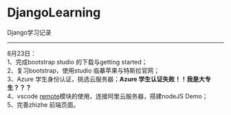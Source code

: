 # DjangoLearning
Django学习记录

<hr>
8月23日：<br>
1、完成bootstrap studio 的下载与getting started；<br>
2、复习bootstrap，使用studio 临摹苹果与特斯拉官网；<br>
3、Azure 学生身份认证，挑选云服务器；<strong>Azure 学生认证失败！！我是大专生？？？</strong><br>
4、vscode <a href="https://code.visualstudio.com/docs/remote/remote-overview">remote</a>模块的使用，连接阿里云服务器，搭建nodeJS Demo；<br>
5、完善zhizhe 前端页面。<br>
